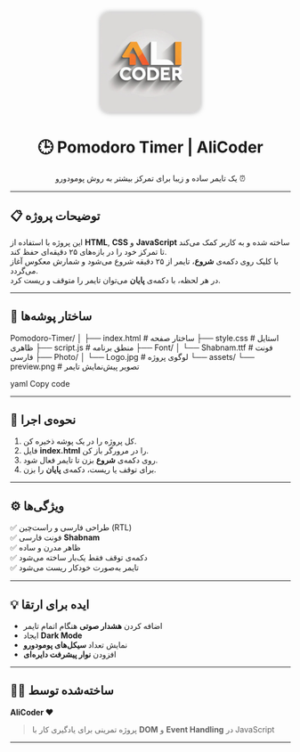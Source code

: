 <p align="center">
  <img src="Logo.jpg" alt="Pomodoro Logo" width="180" style="border-radius:15px; box-shadow:0 0 10px #aaa;">
</p>

<h1 align="center">🕒 Pomodoro Timer | AliCoder</h1>

<p align="center">
  یک تایمر ساده و زیبا برای تمرکز بیشتر به روش پومودورو ⏰
</p>

---

## 📋 توضیحات پروژه

این پروژه با استفاده از **HTML**, **CSS** و **JavaScript** ساخته شده و به کاربر کمک می‌کند تا تمرکز خود را در بازه‌های ۲۵ دقیقه‌ای حفظ کند.  
با کلیک روی دکمه‌ی **شروع**، تایمر از ۲۵ دقیقه شروع می‌شود و شمارش معکوس آغاز می‌گردد.  
در هر لحظه، با دکمه‌ی **پایان** می‌توان تایمر را متوقف و ریست کرد.

---

## 🧱 ساختار پوشه‌ها

Pomodoro-Timer/
│
├── index.html # ساختار صفحه
├── style.css # استایل ظاهری
├── script.js # منطق برنامه
├── Font/
│ └── Shabnam.ttf # فونت فارسی
├── Photo/
│ └── Logo.jpg # لوگوی پروژه
└── assets/
└── preview.png # تصویر پیش‌نمایش تایمر

yaml
Copy code

---

## 🚀 نحوه‌ی اجرا

1. کل پروژه را در یک پوشه ذخیره کن.  
2. فایل **index.html** را در مرورگر باز کن.  
3. روی دکمه‌ی **شروع** بزن تا تایمر فعال شود.  
4. برای توقف یا ریست، دکمه‌ی **پایان** را بزن.

---

## ⚙️ ویژگی‌ها

✅ طراحی فارسی و راست‌چین (RTL)  
✅ فونت فارسی **Shabnam**  
✅ ظاهر مدرن و ساده  
✅ دکمه‌ی توقف فقط یک‌بار ساخته می‌شود  
✅ تایمر به‌صورت خودکار ریست می‌شود  

---

## 💡 ایده برای ارتقا

- اضافه کردن **هشدار صوتی** هنگام اتمام تایمر  
- ایجاد **Dark Mode**  
- نمایش تعداد **سیکل‌های پومودورو**  
- افزودن **نوار پیشرفت دایره‌ای**  

---

## 👨‍💻 ساخته‌شده توسط

**AliCoder ❤️**  
> پروژه تمرینی برای یادگیری کار با **DOM** و **Event Handling** در JavaScript  

---


